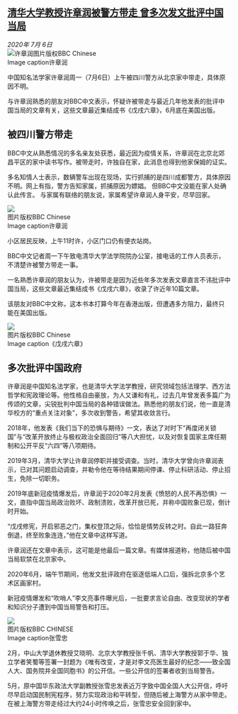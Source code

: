 <!--1594028747000-->
[清华大学教授许章润被警方带走 曾多次发文批评中国当局](http://www.bbc.com/zhongwen/simp/chinese-news-53306020)
------

<div><i>2020年 7月 6日</i></div><div><div class="story-body__inner" property="articleBody"><div class="media-landscape has-caption full-width lead"><span class="image-and-copyright-container"><img class="js-image-replace" alt="许章润" src="https://images.weserv.nl/?url=ichef.bbci.co.uk/news/640/cpsprodpb/15D5B/production/_113253498_image-1.jpg"><span class="off-screen">图片版权</span><span class="story-image-copyright">BBC Chinese</span></span><figcaption class="media-caption"><span class="off-screen">Image caption</span><span class="media-caption__text">许章润</span></figcaption></div><p class="story-body__introduction">中国知名法学家许章润周一（7月6日）上午被四川警方从北京家中带走，具体原因不明。</p><div id="bbccom_mpu_3" class="bbccom_slot mpu-ad" aria-hidden="true"><div class="bbccom_advert"></div></div><p>与许章润熟悉的朋友对BBC中文表示，怀疑许被带走与最近几年他发表的批评中国当局的文章有关，这些文章最近集结成书《戊戌六章》，6月底在美国出版。</p><h2 class="story-body__crosshead">被四川警方带走</h2><p>BBC中文从熟悉情况的多名亲友处获悉，最近因为疫情关系，许章润在北京北郊昌平区的家中读书写作。被带走时，许独自在家，此消息也得到他家保姆的证实。</p><div id="bbccom_mpu_1_2" class="bbccom_slot mpu-ad" aria-hidden="true"><div class="bbccom_advert"></div></div><p>多名知情人士表示，数辆警车出现在现场，实行抓捕的是四川成都警方，具体原因不明。网上有指，警方告知家属，抓捕原因为嫖娼。 但BBC中文没能在家人处确认此传言。 与家属有联络的朋友说，家属希望许章润人身平安，尽早回家。 </p><div class="media-landscape has-caption full-width"><span class="image-and-copyright-container"><img src="https://images.weserv.nl/?url=ichef.bbci.co.uk/news/640/cpsprodpb/2927/production/_113253501_img_1364.jpg"><br><span class="off-screen">图片版权</span><span class="story-image-copyright">BBC Chinese</span></span><figcaption class="media-caption"><span class="off-screen">Image caption</span><span class="media-caption__text">许章润</span></figcaption></div><p>小区居民反映，上午11时许，小区门口仍有便衣站岗。</p><p>BBC中文记者周一下午致电清华大学法学院院办公室，接电话的工作人员表示，不清楚许被警方带走一事。</p><p>一名熟悉许章润的朋友认为，许被带走是因为近些年多次发表文章直言不讳批评中国当局，这些文章最近集结成书《戊戌六章》，收录了许近年10篇文章。</p><p>该朋友对BBC中文称，这本书本打算今年在香港出版，但遭遇多方阻力，最终只能在美国出版。</p><div class="media-landscape has-caption full-width"><span class="image-and-copyright-container"><img src="https://images.weserv.nl/?url=ichef.bbci.co.uk/news/640/cpsprodpb/C567/production/_113253505_untitled.png"><br><span class="off-screen">图片版权</span><span class="story-image-copyright">BBC Chinese</span></span><figcaption class="media-caption"><span class="off-screen">Image caption</span><span class="media-caption__text">《戊戌六章》</span></figcaption></div><h2 class="story-body__crosshead">多次批评中国政府</h2><p>许章润是中国知名法学家，也是清华大学法学教授，研究领域包括法理学、西方法哲学和宪政理论等。他性格自由豪放，为人又谦和有礼，过去几年曾发表多篇广为传颂的文章，尖锐批判中国当局的各种错误做法。熟悉他的朋友们说，他一直是清华校方的“重点关注对象”，多次收到警告，希望其收敛言行。</p><p>2018年，他发表《我们当下的恐惧与期待》一文，表达了对时下“再度闭关锁国”与“改革开放终止与极权政治全面回归”等八大担忧，以及对恢复国家主席任期制和公开平反“六四”等八项期待。</p><p>2019年3月，清华大学让许章润停职并接受调查。当时，清华大学曾向许章润表示，已对其问题启动调查，并勒令他在等待结果期间停课、停止科研活动、停止招生，免除一切职务。</p><p>2019年底新冠疫情爆发后，许章润于2020年2月发表《愤怒的人民不再恐惧》一文，直指中国当局政治败坏、政制溃败，改革开放已死，并称中国败象已现，倒计时开始。</p><p>“戊戌修宪，开启邪恶之门，集权登顶之际，恰恰是情势反转之时。自此一路狂奔倒退，终至败象连连，”他在文章中这样写道。</p><p>许章润还在文章中表示，这可能是他最后一篇文章。有媒体报道称，他随后被中国当局软禁在北京家中。</p><p>2020年6月，端午节期间，他发文批评政府在驱逐低端人口后，强拆北京多个艺术区画家村。</p><p>新冠疫情爆发和“吹哨人”李文亮事件曝光后，一批要求言论自由、改变现状的学者和知识分子遭到中国当局警告和打压。</p><div class="media-landscape has-caption full-width"><span class="image-and-copyright-container"><img src="https://images.weserv.nl/?url=ichef.bbci.co.uk/news/640/cpsprodpb/1846B/production/_113253499_zhang01.jpg"><br><span class="off-screen">图片版权</span><span class="story-image-copyright">BBC CHINESE</span></span><figcaption class="media-caption"><span class="off-screen">Image caption</span><span class="media-caption__text">张雪忠</span></figcaption></div><p>2月，中山大学退休教授艾晓明、北京大学教授张千帆、清华大学教授郭于华、独立学者笑蜀等签署一封题为《唯有改变，才是对李文亮医生最好的纪念——致全国人大、国务院并全国同胞书》的公开信。一些公开信的签署者收到当局警告。</p><p>5月，原中国华东政法大学副教授张雪忠发表近万字致中国全国人大公开信，呼吁尽早启动国民制宪程序，努力实现政治和平转型，但随后被上海警方从家中带走。在被上海警方带走经过大约24小时传唤之后，张雪忠安全回到家中。</p></div></div>
